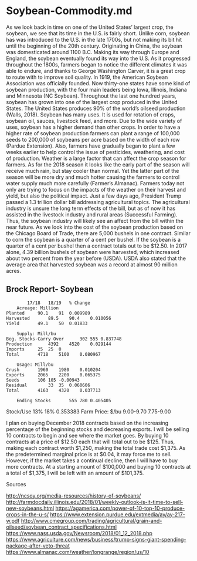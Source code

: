 # Soybean-Commodity.md
	
As we look back in time on one of the United States’ largest crop, the soybean, we see that its time in the U.S. is fairly short.  Unlike corn, soybean has was introduced to the U.S. in the late 1700s, but not making its bit hit until the beginning of the 20th century.  Originating in China, the soybean was domesticated around 1100 B.C.  Making its way through Europe and England, the soybean eventually found its way into the U.S.  As it progressed throughout the 1800s, farmers began to notice the different climates it was able to endure, and thanks to George Washington Carver, it is a great crop to route with to improve soil quality.  In 1919, the American Soybean Association was officially founded.  Now thirty-one states have some kind of soybean production, with the four main leaders being Iowa, Illinois, Indiana and Minnesota (NC Soybean).  Throughout the last one hundred years, soybean has grown into one of the largest crop produced in the United States.  The United States produces 90% of the world’s oilseed production (Walls, 2018).  Soybean has many uses.  It is used for rotation of crops, soybean oil, sauces, livestock feed, and more.  Due to the wide variety of uses, soybean has a higher demand than other crops.  In order to have a higher rate of soybean production farmers can plant a range of 100,000 seeds to 200,000 of soybeans per acre based on the width of each row (Pardue Extension).  Also, farmers have gradually began to plant a few weeks earlier to help control the issue of pesticides, weathering, and cost of production.  Weather is a large factor that can affect the crop season for farmers.  As for the 2018 season it looks like the early part of the season will receive much rain, but stay cooler than normal.  Yet the latter part of the season will be more dry and much hotter causing the farmers to control water supply much more carefully (Farmer’s Almanac).  Farmers today not only are trying to focus on the impacts of the weather on their harvest and yield, but also the political impact.  Just a few days ago, President Trump passed a 1.3 trillion dollar bill addressing agricultural topics.  The agricultural industry is unsure the long term effects of the bill, but as of now it has assisted in the livestock industry and rural areas (Successful Farming).  Thus, the soybean industry will likely see an affect from the bill within the near future.
As we look into the cost of the soybean production based on the Chicago Board of Trade, there are 5,000 bushels in one contract.  Similar to corn the soybean is a quarter of a cent per bushel.  If the soybean is a quarter of a cent per bushel then a contract totals out to be $12.50.  In 2017 alone, 4.39 billion bushels of soybean were harvested, which increased about two percent from the year before (USDA).  USDA also stated that the average area that harvested soybean was a record at almost 90 million acres.   

## Brock Report- Soybean ##		
				
			17/18	18/19	% Change
		Acreage: Million				
    Planted		90.1	91	0.009989
    Harvested		89.5	90.4	0.010056
    Yield		49.1	50	0.01833
				
		Supply: Mill/bu				
    Beg. Stocks-Carry Over		302	555	0.837748
    Production		4392	4520	0.029144
    Imports		25	25	0
	Total		4718	5100	0.080967
				
		Usage: Mill/bu				
    Crush		1960	1980	0.010204
    Exports		2065	2200	0.065375
    Seeds		106	105	-0.00943
    Residual		33	35	0.060606
	Total		4163	4320	0.037713
				
		Ending Stocks		555	780	0.405405
   Stock/Use		13%	18%	0.353383
   Farm Price: $/bu		 9.00-9.70 	 7.75-9.00 	

I plan on buying December 2018 contracts based on the increasing percentage of the beginning stocks and decreasing exports. I will be selling 10 contracts to begin and see where the market goes.  By buying 10 contracts at a price of $12.50 each that will total out to be $125.  Thus, making each contract worth $1,250, making the total trade cost $1,375.  As the predetermined marginal price is at $0.04, it may force me to sell. However, if the market takes a continual decline, then I will have to buy more contracts.  At a starting amount of $100,000 and buying 10 contracts at a total of $1,375, I will be left with an amount of $101,375. 
 
 
Sources

http://ncsoy.org/media-resources/history-of-soybeans/
http://farmdocdaily.illinois.edu/2018/01/weekly-outlook-is-it-time-to-sell-new-soybeans.html 
https://agamerica.com/power-of-10-top-10-produce-crops-in-the-u-s/ 
https://www.extension.purdue.edu/extmedia/ay/ay-217-w.pdf 
http://www.cmegroup.com/trading/agricultural/grain-and-oilseed/soybean_contract_specifications.html 
https://www.nass.usda.gov/Newsroom/2018/01_12_2018.php 
https://www.agriculture.com/news/business/trump-signs-giant-spending-package-after-veto-threat 
https://www.almanac.com/weather/longrange/region/us/10 
